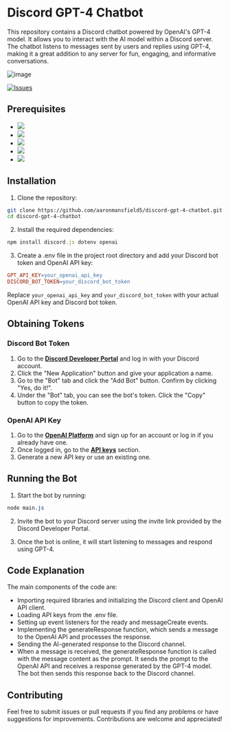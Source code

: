 # Discord GPT-4 Chatbot
This repository contains a Discord chatbot powered by OpenAI's GPT-4 model. It allows you to interact with the AI model within a Discord server. The chatbot listens to messages sent by users and replies using GPT-4, making it a great addition to any server for fun, engaging, and informative conversations.

![image](https://user-images.githubusercontent.com/37600872/226459308-6de92a4e-7665-4a35-9b06-a87d84deae63.png)

<a href="https://github.com/aaronmansfield5/Discord-GPT-4-Chatbot/issues">![Issues](https://img.shields.io/github/issues/aaronmansfield5/Discord-GPT-4-Chatbot?style=flat)</a>

## Prerequisites
- <a href="https://nodejs.org/">![](https://img.shields.io/badge/-Node.js%20v14.0.0%2-informational?style=flat&logo=nodedotjs&logoColor=white&color=339933)</a>
- <a href="https://www.npmjs.com/">![](https://img.shields.io/badge/-NPM%20v6.14.0%2-informational?style=flat&logo=npm&logoColor=white&color=CB3837)</a>
- <a href="https://discord.com/">![](https://img.shields.io/badge/-Account-informational?style=flat&logo=discord&logoColor=white&color=5865F2)</a>
- <a href="https://github.com/aaronmansfield5/Discord-GPT-4-Chatbot#discord-bot-token">![](https://img.shields.io/badge/-Bot%20Token-informational?style=flat&logo=discord&logoColor=white&color=5865F2)</a>
- <a href="https://github.com/aaronmansfield5/Discord-GPT-4-Chatbot#openai-api-key">![](https://img.shields.io/badge/-API%20Key-informational?style=flat&logo=openai&logoColor=white&color=412991)</a>

## Installation
1. Clone the repository:
```bash
git clone https://github.com/aaronmansfield5/discord-gpt-4-chatbot.git
cd discord-gpt-4-chatbot
```

2. Install the required dependencies:
```javascript
npm install discord.js dotenv openai
```

3. Create a .env file in the project root directory and add your Discord bot token and OpenAI API key:
```makefile
GPT_API_KEY=your_openai_api_key
DISCORD_BOT_TOKEN=your_discord_bot_token
```
Replace `your_openai_api_key` and `your_discord_bot_token` with your actual OpenAI API key and Discord bot token.

## Obtaining Tokens

### Discord Bot Token
1. Go to the [**Discord Developer Portal**](https://discord.com/developers/applications) and log in with your Discord account.
2. Click the "New Application" button and give your application a name.
3. Go to the "Bot" tab and click the "Add Bot" button. Confirm by clicking "Yes, do it!".
4. Under the "Bot" tab, you can see the bot's token. Click the "Copy" button to copy the token.

### OpenAI API Key
1. Go to the [**OpenAI Platform**](https://platform.openai.com/signup) and sign up for an account or log in if you already have one.
2. Once logged in, go to the [**API keys**](https://platform.openai.com/account/api-keys) section.
3. Generate a new API key or use an existing one.

## Running the Bot
1. Start the bot by running:
```css
node main.js
```
2. Invite the bot to your Discord server using the invite link provided by the Discord Developer Portal.

3. Once the bot is online, it will start listening to messages and respond using GPT-4.

## Code Explanation
The main components of the code are:

- Importing required libraries and initializing the Discord client and OpenAI API client.
- Loading API keys from the .env file.
- Setting up event listeners for the ready and messageCreate events.
- Implementing the generateResponse function, which sends a message to the OpenAI API and processes the response.
- Sending the AI-generated response to the Discord channel.
- When a message is received, the generateResponse function is called with the message content as the prompt. It sends the prompt to the OpenAI API and receives a response generated by the GPT-4 model. The bot then sends this response back to the Discord channel.

## Contributing
Feel free to submit issues or pull requests if you find any problems or have suggestions for improvements. Contributions are welcome and appreciated!
